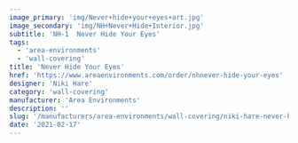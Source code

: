 ```yaml
---
image_primary: 'img/Never+hide+your+eyes+art.jpg'
image_secondary: 'img/NH+Never+Hide+Interior.jpg'
subtitle: 'NH-1  Never Hide Your Eyes'
tags:
  - 'area-environments'
  - 'wall-covering'
title: 'Never Hide Your Eyes'
href: 'https://www.areaenvironments.com/order/nhnever-hide-your-eyes'
designer: 'Niki Hare'
category: 'wall-covering'
manufacturer: 'Area Environments'
description: ''
slug: '/manufacturers/area-environments/wall-covering/niki-hare-never-hide-your-eyes'
date: '2021-02-17'
---
```

